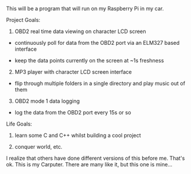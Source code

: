 This will be a program that will run on my Raspberry Pi in my car.


Project Goals:

1) OBD2 real time data viewing on character LCD screen

- continuously poll for data from the OBD2 port via an ELM327 based interface

- keep the data points currently on the screen at ~1s freshness

2) MP3 player with character LCD screen interface

- flip through multiple folders in a single directory and play music out of them

3) OBD2 mode 1 data logging

- log the data from the OBD2 port every 15s or so


Life Goals:

1) learn some C and C++ whilst building a cool project

2) conquer world, etc.


I realize that others have done different versions of this before me. That's ok. 
This is my Carputer. There are many like it, but this one is mine...
